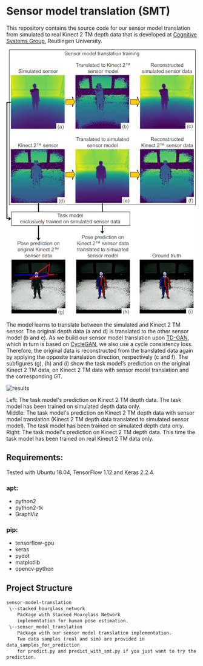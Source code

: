 # Sensor model translation (SMT)

This repository contains the source code for our sensor model translation from simulated to real Kinect 2 TM depth data that is developed at [Cognitive Systems Group](https://cogsys.reutlingen-university.de/), Reutlingen University.

![sensor-model-translation](sensor-model-translation.png)

The model learns to translate between the simulated and Kinect 2 TM sensor. The original depth data (a and d) is translated to the other sensor model (b and e). As we build our sensor model translation upon [TD-GAN](https://arxiv.org/abs/1806.07201), which in turn is based on [CycleGAN](https://github.com/junyanz/CycleGAN), we also use a cycle consistency loss. Therefore, the original data is reconstructed from the translated data again by applying the opposite translation direction, respectively (c and f). The subfigures (g), (h) and (i) show the task model’s prediction on the original Kinect 2 TM data, on Kinect 2 TM data with sensor model translation
and the corresponding GT.

![results](results.gif)

Left: The task model's prediction on Kinect 2 TM depth data. The task model has been trained on simulated depth data only.  
Middle: The task model's prediction on Kinect 2 TM depth data with sensor model translation (Kinect 2 TM depth data translated to simulated sensor model). The task model has been trained on simulated depth data only.  
Right: The task model's prediction on Kinect 2 TM depth data. This time the task model has been trained on real Kinect 2 TM data only.

## Requirements:
Tested with Ubuntu 18.04, TensorFlow 1.12 and Keras 2.2.4.

### apt:
* python2
* python2-tk
* GraphViz

### pip:
* tensorflow-gpu
* keras
* pydot
* matplotlib
* opencv-python

## Project Structure
```
sensor-model-translation
 \--stacked_hourglass_network
    Package with Stacked Hourglass Network
    implementation for human pose estimation.
 \--sensor_model_translation
    Package with our sensor model translation implementation.
    Two data samples (real and sim) are provided in data_samples_for_prediction
    for predict.py and predict_with_smt.py if you just want to try the prediction.
```
